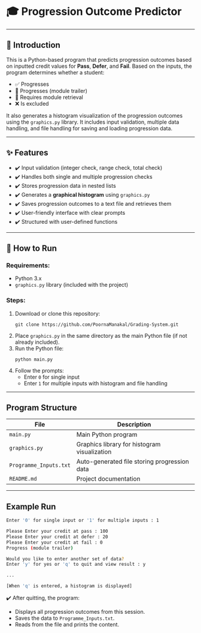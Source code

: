 
# 🎓 Progression Outcome Predictor
---

## 📖 Introduction

This is a Python-based program that predicts progression outcomes based on inputted credit values for **Pass**, **Defer**, and **Fail**. 
Based on the inputs, the program determines whether a student:

- ✅ Progresses
- 🚩 Progresses (module trailer)
- 🔄 Requires module retrieval
- ❌ Is excluded

It also generates a histogram visualization of the progression outcomes using the `graphics.py` library. It includes input validation, multiple data handling, and file handling for saving and loading progression data.

---

## ✨ Features

- ✔️ Input validation (integer check, range check, total check)
- ✔️ Handles both single and multiple progression checks
- ✔️ Stores progression data in nested lists
- ✔️ Generates a **graphical histogram** using `graphics.py`
- ✔️ Saves progression outcomes to a text file and retrieves them
- ✔️ User-friendly interface with clear prompts
- ✔️ Structured with user-defined functions

---

## 🚀 How to Run

### Requirements:
- Python 3.x
- `graphics.py` library (included with the project)

### Steps:
1. Download or clone this repository:
   ```
   git clone https://github.com/PoornaManakal/Grading-System.git
2. Place `graphics.py` in the same directory as the main Python file (if not already included).
3. Run the Python file:
   ```
   python main.py
   ```
4. Follow the prompts:
   - Enter `0` for single input
   - Enter `1` for multiple inputs with histogram and file handling

---

##  Program Structure

| File                  | Description                                  |
|-----------------------|----------------------------------------------|
| `main.py`             | Main Python program                         |
| `graphics.py`         | Graphics library for histogram visualization|
| `Programme_Inputs.txt`| Auto-generated file storing progression data |
| `README.md`           | Project documentation                       |

---

##  Example Run

```bash
Enter '0' for single input or '1' for multiple inputs : 1

Please Enter your credit at pass : 100
Please Enter your credit at defer : 20
Please Enter your credit at fail : 0
Progress (module trailer)

Would you like to enter another set of data?
Enter 'y' for yes or 'q' to quit and view result : y

...

[When 'q' is entered, a histogram is displayed]
```

✔️ After quitting, the program:
- Displays all progression outcomes from this session.
- Saves the data to `Programme_Inputs.txt`.
- Reads from the file and prints the content.

